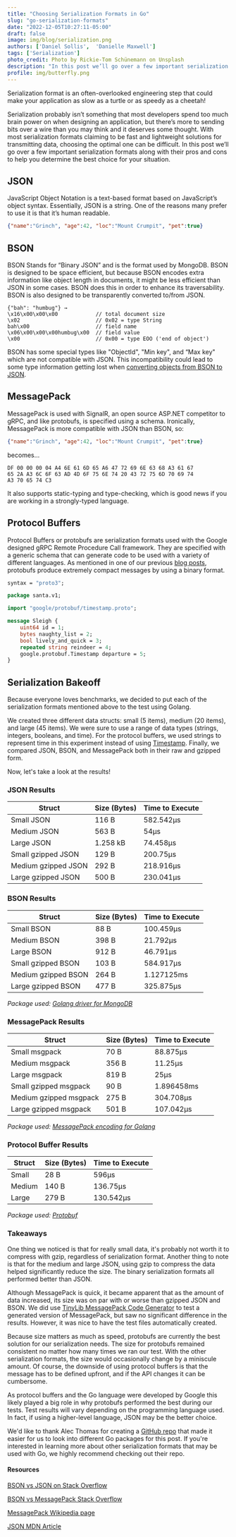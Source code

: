 ```yaml
---
title: "Choosing Serialization Formats in Go"
slug: "go-serialization-formats"
date: "2022-12-05T10:27:11-05:00"
draft: false
image: img/blog/serialization.png
authors: ['Daniel Sollis',  'Danielle Maxwell']
tags: ['Serialization']
photo_credit: Photo by Rickie-Tom Schünemann on Unsplash
description: "In this post we’ll go over a few important serialization formats along with their pros and cons to help you determine the best choice for your situation."
profile: img/butterfly.png
---
```


Serialization format is an often-overlooked engineering step that could make your application as slow as a turtle or as speedy as a cheetah!

<!--more-->

Serialization probably isn’t something that most developers spend too much brain power on when designing an application, but there’s more to sending bits over a wire than you may think and it deserves some thought. With most serialization formats claiming to be fast and lightweight solutions for transmitting data, choosing the optimal one can be difficult. In this post we’ll go over a few important serialization formats along with their pros and cons to help you determine the best choice for your situation.

## JSON

JavaScript Object Notation is a text-based format based on JavaScript’s object syntax. Essentially, JSON is a string. One of the reasons many prefer to use it is that it’s human readable.

```json
{"name":"Grinch", "age":42, "loc":"Mount Crumpit", "pet":true}
```

## BSON

BSON Stands for “Binary JSON” and is the format used by MongoDB. BSON is designed to be space efficient, but because BSON encodes extra information like object length in documents, it might be less efficient than JSON in some cases. BSON does this in order to enhance its traversability. BSON is also designed to be transparently converted to/from JSON.

```
{"bah": "humbug"} →
\x16\x00\x00\x00            // total document size
\x02                        // 0x02 = type String
bah\x00                     // field name
\x06\x00\x00\x00humbug\x00  // field value
\x00                        // 0x00 = type EOO ('end of object')
```

BSON has some special types like "ObjectId", "Min key", and “Max key" which are not compatible with JSON. This incompatibility could lead to some type information getting lost when [converting objects from BSON to JSON](https://stackoverflow.com/questions/12438280/what-is-bson-and-exactly-how-is-it-different-from-json).


## MessagePack

MessagePack is used with SignalR, an open source ASP.NET competitor to gRPC, and like protobufs, is specified using a schema. Ironically, MessagePack is more compatible with JSON than BSON, so:

```json
{"name":"Grinch", "age":42, "loc":"Mount Crumpit", "pet":true}
```
becomes...
```
DF 00 00 00 04 A4 6E 61 6D 65 A6 47 72 69 6E 63 68 A3 61 67
65 2A A3 6C 6F 63 AD 4D 6F 75 6E 74 20 43 72 75 6D 70 69 74
A3 70 65 74 C3
```

It also supports static-typing and type-checking, which is good news if you are working in a strongly-typed language.

## Protocol Buffers

Protocol Buffers or protobufs are serialization formats used with the Google designed gRPC Remote Procedure Call framework. They are specified with a generic schema that can generate code to be used with a variety of different languages. As mentioned in one of our previous [blog posts](https://rotational.io/blog/what-are-protocol-buffers/), protobufs produce extremely compact messages by using a binary format.

```proto
syntax = "proto3";

package santa.v1;

import "google/protobuf/timestamp.proto";

message Sleigh {
    uint64 id = 1;
    bytes naughty_list = 2;
    bool lively_and_quick = 3;
    repeated string reindeer = 4;
    google.protobuf.Timestamp departure = 5;
}
```

## Serialization Bakeoff

Because everyone loves benchmarks, we decided to put each of the serialization formats mentioned above to the test using Golang.

We created three different data structs: small (5 items), medium (20 items), and large (45 items). We were sure to use a range of data types (strings, integers, booleans, and time). For the protocol buffers, we used strings to represent time in this experiment instead of using [Timestamp](https://developers.google.com/protocol-buffers/docs/reference/google.protobuf#google.protobuf.Timestamp). Finally, we compared JSON, BSON, and MessagePack both in their raw and gzipped form.

Now, let's take a look at the results!

### JSON Results

| Struct  |  Size (Bytes) |  Time to Execute |
|---|---|---|
| Small JSON  | 116 B | 582.542µs |
| Medium JSON  | 563 B | 54µs |
| Large JSON  | 1.258 kB | 74.458µs |
| Small gzipped JSON | 129 B | 200.75µs |
| Medium gzipped JSON | 292 B | 218.916µs |
| Large gzipped JSON | 500 B | 230.041µs |

### BSON Results

| Struct  |  Size (Bytes) |  Time to Execute |
|---|---|---|
| Small BSON  | 88 B  | 100.459µs |
| Medium BSON  | 398 B | 21.792µs |
| Large BSON  | 912 B | 46.791µs |
| Small gzipped BSON  | 103 B | 584.917µs |
| Medium gzipped BSON | 264 B | 1.127125ms |
| Large gzipped BSON | 477 B | 325.875µs |

*Package used: [Golang driver for MongoDB](https://github.com/mongodb/mongo-go-driver)*

### MessagePack Results

| Struct  |  Size (Bytes) |  Time to Execute |
|---|---|---|
| Small msgpack | 70 B | 88.875µs |
| Medium msgpack | 356 B | 11.25µs |
| Large msgpack | 819 B | 25µs |
| Small gzipped msgpack | 90 B | 1.896458ms |
| Medium gzipped msgpack | 275 B | 304.708µs |
| Large gzipped msgpack | 501 B | 107.042µs |

*Package used: [MessagePack encoding for Golang](github.com/vmihailenco/msgpack)*

### Protocol Buffer Results

| Struct  |  Size (Bytes) |  Time to Execute |
|---|---|---|
| Small | 28 B | 596µs |
| Medium | 140 B | 136.75µs |
| Large | 279 B | 130.542µs |

*Package used: [Protobuf](https://github.com/protocolbuffers/protobuf)*

### Takeaways

One thing we noticed is that for really small data, it's probably not worth it to compress with gzip, regardless of serialization format. Another thing to note is that for the medium and large JSON, using gzip to compress the data helped significantly reduce the size. The binary serialization formats all performed better than JSON.

Although MessagePack is quick, it became apparent that as the amount of data increased, its size was on par with or worse than gzipped JSON and BSON. We did use [TinyLib MessagePack Code Generator](https://github.com/tinylib/msgp) to test a generated version of MessagePack, but saw no significant difference in the results. However, it was nice to have the test files automatically created.

Because size matters as much as speed, protobufs are currently the best solution for our serialization needs. The size for protobufs remained consistent no matter how many times we ran our test. With the other serialization formats, the size would occasionally change by a miniscule amount. Of course, the downside of using protocol buffers is that the message has to be defined upfront, and if the API changes it can be cumbersome.

As protocol buffers and the Go language were developed by Google this likely played a big role in why protobufs performed the best during our tests. Test results will vary depending on the programming language used. In fact, if using a higher-level language, JSON may be the better choice.

We'd like to thank Alec Thomas for creating a [GitHub repo](https://github.com/alecthomas/go_serialization_benchmarks) that made it easier for us to look into different Go packages for this post. If you're interested in learning more about other serialization formats that may be used with Go, we highly recommend checking out their repo.

#### Resources
[BSON vs JSON on Stack Overflow](https://stackoverflow.com/questions/12438280/what-is-bson-and-exactly-how-is-it-different-from-json)

[BSON vs MessagePack Stack Overflow](https://stackoverflow.com/questions/6355497/performant-entity-serialization-bson-vs-messagepack-vs-json)

[MessagePack Wikipedia page](https://en.wikipedia.org/wiki/MessagePack)

[JSON MDN Article](https://developer.mozilla.org/en-US/docs/Learn/JavaScript/Objects/JSON)